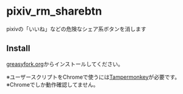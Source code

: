 # pixiv_rm_sharebtn
pixivの「いいね」などの危険なシェア系ボタンを消します

## Install
[greasyfork.org](https://greasyfork.org/ja/scripts/13345-pixiv-rm-sharebtn)からインストールしてください。 

※ユーザースクリプトをChromeで使うには[Tampermonkey](https://chrome.google.com/webstore/detail/tampermonkey/dhdgffkkebhmkfjojejmpbldmpobfkfo?hl=ja)が必要です。  
※Chromeでしか動作確認してません。
